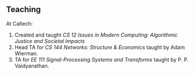 ## Teaching
At Caltech:
1. Created and taught *CS 12 Issues in Modern Computing: Algorithmic Justice and Societal Impacts*
2. Head TA for *CS 144 Networks: Structure & Economics* taught by Adam Wierman.
3. TA for *EE 111 Signal-Processing Systems and Transforms* taught by P. P. Vaidyanathan.
